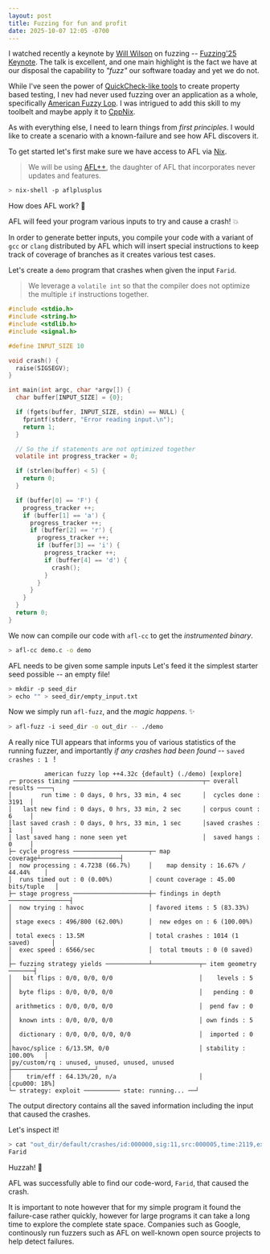 ```yaml
---
layout: post
title: Fuzzing for fun and profit
date: 2025-10-07 12:05 -0700
---
```


I watched recently a keynote by [Will Wilson](https://antithesis.com/company/leadership/) on fuzzing -- [Fuzzing'25 Keynote](https://www.youtube.com/watch?v=qQGuQ_4V6WI). The talk is excellent, and one main highlight is the fact we have at our disposal the capability to _"fuzz"_ our software toaday and yet we do not.

While I've seen the power of [QuickCheck-like tools](https://github.com/pholser/junit-quickcheck) to create property based testing, I nev had never used fuzzing over an application as a whole, specifically [American Fuzzy Lop](https://github.com/google/AFL). I was intrigued to add this skill to my toolbelt and maybe apply it to [CppNix](https://github.com/NixOS/nix).

As with everything else, I need to learn things from _first principles_. I would like to create a scenario with a known-failure and see how AFL discovers it.

To get started let's first make sure we have access to AFL via [Nix](http://nixos.org/).

> We will be using [AFL++](https://aflplus.plus/), the daughter of AFL that incorporates never updates and features.

```bash
> nix-shell -p aflplusplus
```

How does AFL work? 🤔

AFL will feed your program various inputs to try and cause a crash! 💥

In order to generate better inputs, you compile your code with a variant of `gcc` or `clang` distributed by AFL which will insert special instructions to keep track of coverage of branches as it creates various test cases.

Let's create a `demo` program that crashes when given the input `Farid`.

> We leverage a `volatile int` so that the compiler does not optimize the multiple `if` instructions together.

```c
#include <stdio.h>
#include <string.h>
#include <stdlib.h>
#include <signal.h>

#define INPUT_SIZE 10

void crash() {
  raise(SIGSEGV);
}

int main(int argc, char *argv[]) {
  char buffer[INPUT_SIZE] = {0};

  if (fgets(buffer, INPUT_SIZE, stdin) == NULL) {
    fprintf(stderr, "Error reading input.\n");
    return 1;
  }

  // So the if statements are not optimized together
  volatile int progress_tracker = 0;

  if (strlen(buffer) < 5) {
    return 0;
  }

  if (buffer[0] == 'F') {
    progress_tracker ++;
    if (buffer[1] == 'a') {
      progress_tracker ++;
      if (buffer[2] == 'r') {
        progress_tracker ++;
        if (buffer[3] == 'i') {
          progress_tracker ++;
          if (buffer[4] == 'd') {
            crash();
          }
        }
      }
    }
  }
  return 0;
}
```

We now can compile our code with `afl-cc` to get the _instrumented binary_.

```bash
> afl-cc demo.c -o demo
```

AFL needs to be given some sample inputs 
Let's feed it the simplest starter seed possible -- an empty file!

```bash
> mkdir -p seed_dir
> echo "" > seed_dir/empty_input.txt
```

Now we simply run `afl-fuzz`, and the _magic happens_. ✨

```bash
> afl-fuzz -i seed_dir -o out_dir -- ./demo
```

A really nice TUI appears that informs you of various statistics of the running fuzzer, and importantly _if any crashes had been found_ -- `saved crashes : 1 ` !

```
          american fuzzy lop ++4.32c {default} (./demo) [explore]          
┌─ process timing ────────────────────────────────────┬─ overall results ────┐
│        run time : 0 days, 0 hrs, 33 min, 4 sec      │  cycles done : 3191  │
│   last new find : 0 days, 0 hrs, 33 min, 2 sec      │ corpus count : 6     │
│last saved crash : 0 days, 0 hrs, 33 min, 1 sec      │saved crashes : 1     │
│ last saved hang : none seen yet                     │  saved hangs : 0     │
├─ cycle progress ─────────────────────┬─ map coverage┴──────────────────────┤
│  now processing : 4.7238 (66.7%)     │    map density : 16.67% / 44.44%    │
│  runs timed out : 0 (0.00%)          │ count coverage : 45.00 bits/tuple   │
├─ stage progress ─────────────────────┼─ findings in depth ─────────────────┤
│  now trying : havoc                  │ favored items : 5 (83.33%)          │
│ stage execs : 496/800 (62.00%)       │  new edges on : 6 (100.00%)         │
│ total execs : 13.5M                  │ total crashes : 1014 (1 saved)      │
│  exec speed : 6566/sec               │  total tmouts : 0 (0 saved)         │
├─ fuzzing strategy yields ────────────┴─────────────┬─ item geometry ───────┤
│   bit flips : 0/0, 0/0, 0/0                        │    levels : 5         │
│  byte flips : 0/0, 0/0, 0/0                        │   pending : 0         │
│ arithmetics : 0/0, 0/0, 0/0                        │  pend fav : 0         │
│  known ints : 0/0, 0/0, 0/0                        │ own finds : 5         │
│  dictionary : 0/0, 0/0, 0/0, 0/0                   │  imported : 0         │
│havoc/splice : 6/13.5M, 0/0                         │ stability : 100.00%   │
│py/custom/rq : unused, unused, unused, unused       ├───────────────────────┘
│    trim/eff : 64.13%/20, n/a                       │          [cpu000: 18%]
└─ strategy: exploit ────────── state: running... ──┘
```

The output directory contains all the saved information including the input that caused the crashes.

Let's inspect it!

```bash
> cat "out_dir/default/crashes/id:000000,sig:11,src:000005,time:2119,execs:14486,op:havoc,rep:1" 
Farid
```

Huzzah! 🥳

AFL was successfully able to find our code-word, `Farid`, that caused the crash.

It is important to note however that for my simple program it found the failure-case rather quickly, however for large programs it can take a long time to explore the complete state space. Companies such as Google, continously run fuzzers such as AFL on well-known open source projects to help detect failures.
